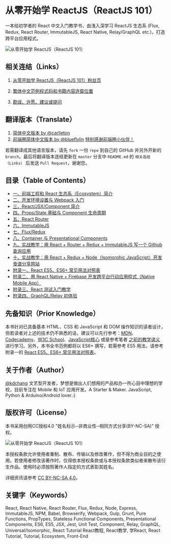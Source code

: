 # 从零开始学 ReactJS（ReactJS 101）

一本给初学者的 React 中文入门教学书，由浅入深学习 ReactJS 生态系 \(Flux, Redux, React Router, ImmutableJS, React Native, Relay/GraphQL etc.\)，打造跨平台应用程式。

![从零开始学 ReactJS（ReactJS 101）](./cover.png)

## 相关连结（Links）

1. [从零开始学 ReactJS（ReactJS 101）粉丝页](https://www.facebook.com/reactjs101/)

2. [繁体中文范例程式码和书籍内容连载位置](https://github.com/kdchang/reactjs101)

3. [勘误、许愿、建议或提问](https://github.com/kdchang/reactjs101/issues)

## 翻译版本（Translate）

1. [简体中文版本 by @carlleton](https://github.com/carlleton/reactjs101/tree/zh-CN)
2. [前端圈简体中文版本 by @blueflylin](https://github.com/blueflylin/reactjs101) [特别感谢前端圈小伙伴！](http://fequan.com/)

若需翻译成其他语言版本，请先 `fork` 一份 `repo` 到自己的 GitHub 并另外开新的 `branch`。最后将翻译版本连结更新在 `master` 分支中 `README.md` 的 `相关连结（Links）` 后发送 `Pull Request`，谢谢您。

## 目录（Table of Contents）

* [一、前端工程和 React 生态系（Ecosystem）简介](Ch01/README.md)
* [二、开发环境设置与 Webpack 入门](/Ch02/README.md)
* [三、React/JSX/Component 简介](Ch03/README.md)
* [四、Props/State 基础与 Component 生命周期](Ch04/README.md)
* [五、React Router](Ch05/README.md)
* [六、ImmutableJS](Ch06/README.md)
* [七、Flux/Redux](Ch07/README.md)
* [八、Container 与 Presentational Components](Ch08/README.md)
* [九、实战教学：用 React + Router + Redux + ImmutableJS 写一个 Github 查询应用](Ch09/README.md)
* [十、实战教学：用 React + Redux + Node（Isomorphic JavaScript）开发食谱分享网站](Ch10/README.md)
* [附录一、React ES5、ES6+ 常见用法对照表](Appendix01/README.md)
* [附录二、用 React Native + Firebase 开发跨平台行动应用程式（Native Mobile App）](Appendix02/README.md)
* [附录三、React 测试入门教学](Appendix03/README.md)
* [附录四、GraphQL/Relay 初体验](Appendix04/README.md)

## 先备知识（Prior Knowledge）

本书针对已具备基本 HTML、CSS 和 JavaScript 和 DOM 操作知识的读者设计，但若读者对上述的技术仍不熟悉的话，建议可以先行参考：[MDN](https://developer.mozilla.org/zh-TW/)、[Codecademy](https://www.codecademy.com/)、[W3C School](http://www.w3schools.com/)、[JavaScript核心](http://weizhifeng.net/javascript-the-core.html) 或是参考笔者 [之前的教学讲义](http://kdchang.cc/web-programming-course/) 进行学习。另外，本书全书范例都将以 ES6+ 撰写，若需参考 ES5 用法，请参考附录一的 [React ES5、ES6+ 常见用法对照表](./Appendix01)。

## 关于作者（Author）

[@kdchang](http://blog.kdchang.cc) 文艺型开发者，梦想是做出人们想用的产品和办一所心目中理想的学校，目前专注在 Mobile 和 IoT 应用开发。A Starter & Maker. JavaScript, Python & Arduino/Android lover.:\)

## 版权许可（License）

本书采用创用CC授权4.0 "姓名标示─非商业性─相同方式分享\(BY-NC-SA\)" 授权。

![从零开始学 ReactJS（ReactJS 101）](./cc-by-nc-sa.png)

本授权条款允许使用者重制、散布、传输以及修改著作，但不得为商业目的之使用。若使用者修改该著作时，仅得依本授权条款或与本授权条款类似者来散布该衍生作品。使用时必须按照著作人指定的方式表彰其姓名。

详细资讯请参考 [CC BY-NC-SA 4.0](https://creativecommons.org/licenses/by-nc-sa/4.0/)。

## 关键字（Keywords）

React, React Native, React Router, Flux, Redux, Node, Express, ImmutableJS, NPM, Babel, Browserify, Webpack, Gulp, Grunt, Pure Functions, PropTypes, Stateless Functional Components, Presentational Components, ES6, ES5, JSX, Jest, Unit Test, Component, Relay, GraphQL, Universal/Isomorphic, React Tutorial React教程, React教学, 学React, React Tutorial, Tutorial, Ecosystem, Front-End

